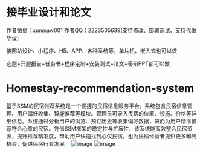 # 接毕业设计和论文
作者微信：xunmaw001  作者QQ：2223505639(支持修改、部署调试、支持代做毕设)

接网站设计、小程序、H5、APP、各种系统等，单片机、嵌入式也可以做

选题+开题报告+任务书+程序定制+安装测试+论文+答辩PPT都可以做
# Homestay-recommendation-system
基于SSM的民宿推荐系统是一个便捷的民宿信息服务平台。系统包含民宿信息管理、用户偏好收集、智能推荐等模块。管理员可录入民宿的位置、设施、价格等详细信息。系统通过分析用户的浏览、预订历史等收集偏好数据，进而为用户精准推荐符合心意的民宿。凭借SSM框架的稳定性与扩展性，该系统能高效整合民宿资源，提升推荐精准度，帮助用户快速找到心仪民宿，也为民宿经营者提供更多曝光机会，促进民宿行业发展。
![image](https://github.com/user-attachments/assets/41e861bd-e132-4d4f-a9f0-8bad7071e053)
![image](https://github.com/user-attachments/assets/c9c75162-da79-4342-b645-43e373f75b67)
